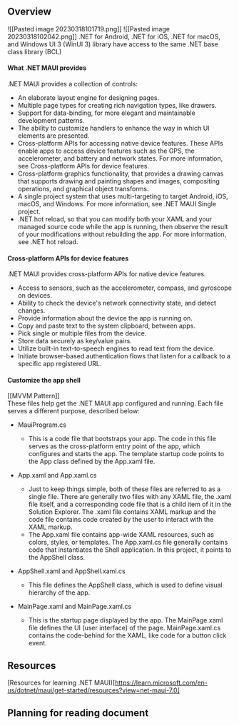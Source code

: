  ## Overview
![[Pasted image 20230318101719.png]]
![[Pasted image 20230318102042.png]]
.NET for Android, .NET for iOS, .NET for macOS, and Windows UI 3 (WinUI 3) library have access to the same .NET base class library (BCL)

#### What .NET MAUI provides 
.NET MAUI provides a collection of controls:
- An elaborate layout engine for designing pages.
- Multiple page types for creating rich navigation types, like drawers.
- Support for data-binding, for more elegant and maintainable development patterns.
- The ability to customize handlers to enhance the way in which UI elements are presented.
- Cross-platform APIs for accessing native device features. These APIs enable apps to access device features such as the GPS, the accelerometer, and battery and network states. For more information, see Cross-platform APIs for device features.
- Cross-platform graphics functionality, that provides a drawing canvas that supports drawing and painting shapes and images, compositing operations, and graphical object transforms.
- A single project system that uses multi-targeting to target Android, iOS, macOS, and Windows. For more information, see .NET MAUI Single project.
- .NET hot reload, so that you can modify both your XAML and your managed source code while the app is running, then observe the result of your modifications without rebuilding the app. For more information, see .NET hot reload.

#### Cross-platform APIs for device features
.NET MAUI provides cross-platform APIs for native device features. 
- Access to sensors, such as the accelerometer, compass, and gyroscope on devices.
- Ability to check the device's network connectivity state, and detect changes.
- Provide information about the device the app is running on.
- Copy and paste text to the system clipboard, between apps.
- Pick single or multiple files from the device.
- Store data securely as key/value pairs.
- Utilize built-in text-to-speech engines to read text from the device.
- Initiate browser-based authentication flows that listen for a callback to a specific app registered URL.
#### Customize the app shell
[[MVVM Pattern]]<br/>
These files help get the .NET MAUI app configured and running. Each file serves a different purpose, described below:
- MauiProgram.cs
	- This is a code file that bootstraps your app. The code in this file serves as the cross-platform entry point of the app, which configures and starts the app. The template startup code points to the App class defined by the App.xaml file.

- App.xaml and App.xaml.cs
	- Just to keep things simple, both of these files are referred to as a single file. There are generally two files with any XAML file, the .xaml file itself, and a corresponding code file that is a child item of it in the Solution Explorer. The .xaml file contains XAML markup and the code file contains code created by the user to interact with the XAML markup.
	- The App.xaml file contains app-wide XAML resources, such as colors, styles, or templates. The App.xaml.cs file generally contains code that instantiates the Shell application. In this project, it points to the AppShell class.

- AppShell.xaml and AppShell.xaml.cs
	- This file defines the AppShell class, which is used to define visual hierarchy of the app.

- MainPage.xaml and MainPage.xaml.cs
	- This is the startup page displayed by the app. The MainPage.xaml file defines the UI (user interface) of the page. MainPage.xaml.cs contains the code-behind for the XAML, like code for a button click event.




## Resources
[Resources for learning .NET MAUI)[https://learn.microsoft.com/en-us/dotnet/maui/get-started/resources?view=net-maui-7.0]

## Planning for reading document


